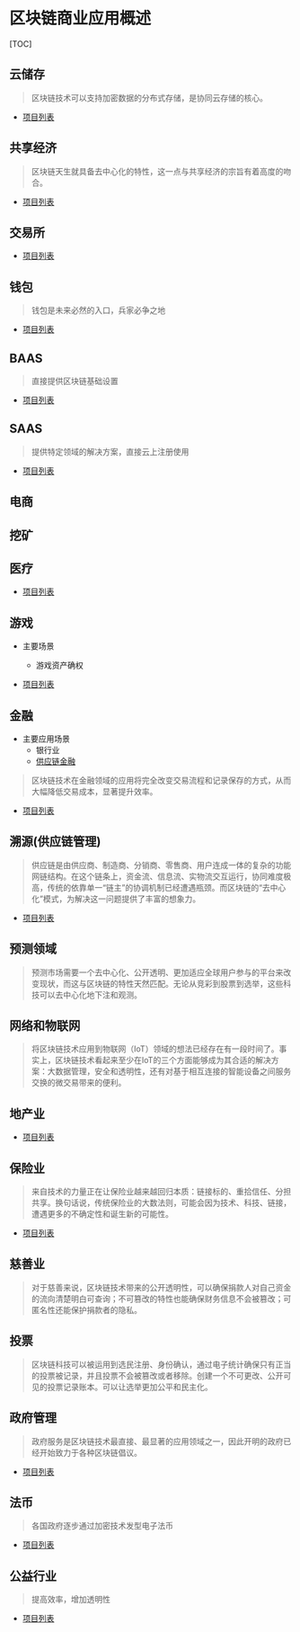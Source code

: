# 区块链商业应用概述
[TOC]

## 云储存

> 区块链技术可以支持加密数据的分布式存储，是协同云存储的核心。

- [项目列表](行业-存储-项目.md)

## 共享经济

> 区块链天生就具备去中心化的特性，这一点与共享经济的宗旨有着高度的吻合。

- [项目列表](行业-共享-项目.md)

## 交易所

- [项目列表](交易所-项目.md)

## 钱包

> 钱包是未来必然的入口，兵家必争之地

- [项目列表](钱包-项目.md)

## BAAS

> 直接提供区块链基础设置

- [项目列表](行业-BAAS-项目.md)

## SAAS

> 提供特定领域的解决方案，直接云上注册使用

- [项目列表](行业-SAAS-项目.md)

## 电商

## 挖矿

## 医疗

- [项目列表](行业-医疗-项目.md)

## 游戏

- 主要场景
  - 游戏资产确权

- [项目列表](行业-游戏-项目.md)

## 金融

- 主要应用场景
  - 银行业
  - [供应链金融](概述-供应链金融.md)

> 区块链技术在金融领域的应用将完全改变交易流程和记录保存的方式，从而大幅降低交易成本，显著提升效率。

- [项目列表](行业-金融-项目.md)

## 溯源(供应链管理)

> 供应链是由供应商、制造商、分销商、零售商、用户连成一体的复杂的功能网链结构。在这个链条上，资金流、信息流、实物流交互运行，协同难度极高，传统的依靠单一“链主”的协调机制已经遭遇瓶颈。而区块链的“去中心化”模式，为解决这一问题提供了丰富的想象力。

- [项目列表](行业-溯源-项目.md)

## 预测领域

> 预测市场需要一个去中心化、公开透明、更加适应全球用户参与的平台来改变现状，而这与区块链的特性天然匹配。无论从竞彩到股票到选举，这些科技可以去中心化地下注和观测。

## 网络和物联网

> 将区块链技术应用到物联网（IoT）领域的想法已经存在有一段时间了。事实上，区块链技术看起来至少在IoT的三个方面能够成为其合适的解决方案：大数据管理，安全和透明性，还有对基于相互连接的智能设备之间服务交换的微交易带来的便利。

## 地产业

- [项目列表](行业-地产-项目.md)

## 保险业

> 来自技术的力量正在让保险业越来越回归本质：链接标的、重拾信任、分担共享。换句话说，传统保险业的大数法则，可能会因为技术、科技、链接，遭遇更多的不确定性和诞生新的可能性。

- [项目列表](行业-保险-项目.md)

## 慈善业

> 对于慈善来说，区块链技术带来的公开透明性，可以确保捐款人对自己资金的流向清楚明白可查询；不可篡改的特性也能确保财务信息不会被篡改；可匿名性还能保护捐款者的隐私。

## 投票

> 区块链科技可以被运用到选民注册、身份确认，通过电子统计确保只有正当的投票被记录，并且投票不会被篡改或者移除。创建一个不可更改、公开可见的投票记录账本。可以让选举更加公平和民主化。

## 政府管理

> 政府服务是区块链技术最直接、最显著的应用领域之一，因此开明的政府已经开始致力于各种区块链倡议。

- [项目列表](行业-政府-项目.md)

## 法币

> 各国政府逐步通过加密技术发型电子法币

- [项目列表](法币-项目.md)


## 公益行业

> 提高效率，增加透明性

- [项目列表](行业-公益-项目.md)
